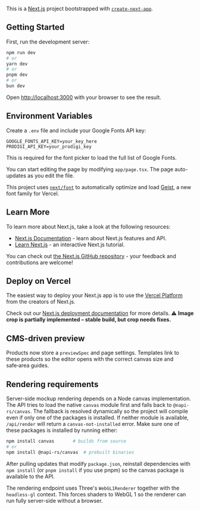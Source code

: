 This is a [Next.js](https://nextjs.org) project bootstrapped with [`create-next-app`](https://nextjs.org/docs/app/api-reference/cli/create-next-app).

## Getting Started

First, run the development server:

```bash
npm run dev
# or
yarn dev
# or
pnpm dev
# or
bun dev
```

Open [http://localhost:3000](http://localhost:3000) with your browser to see the result.

## Environment Variables

Create a `.env` file and include your Google Fonts API key:

```
GOOGLE_FONTS_API_KEY=your_key_here
PRODIGI_API_KEY=your_prodigi_key
```

This is required for the font picker to load the full list of Google Fonts.

You can start editing the page by modifying `app/page.tsx`. The page auto-updates as you edit the file.

This project uses [`next/font`](https://nextjs.org/docs/app/building-your-application/optimizing/fonts) to automatically optimize and load [Geist](https://vercel.com/font), a new font family for Vercel.

## Learn More

To learn more about Next.js, take a look at the following resources:

- [Next.js Documentation](https://nextjs.org/docs) - learn about Next.js features and API.
- [Learn Next.js](https://nextjs.org/learn) - an interactive Next.js tutorial.

You can check out [the Next.js GitHub repository](https://github.com/vercel/next.js) - your feedback and contributions are welcome!

## Deploy on Vercel

The easiest way to deploy your Next.js app is to use the [Vercel Platform](https://vercel.com/new?utm_medium=default-template&filter=next.js&utm_source=create-next-app&utm_campaign=create-next-app-readme) from the creators of Next.js.

Check out our [Next.js deployment documentation](https://nextjs.org/docs/app/building-your-application/deploying) for more details.
⚠️  **Image crop is partially implemented – stable build, but crop needs fixes.**

## CMS-driven preview
Products now store a `previewSpec` and page settings. Templates link to these products so the editor opens with the correct canvas size and safe‑area guides.

## Rendering requirements

Server-side mockup rendering depends on a Node canvas implementation. The API
tries to load the native `canvas` module first and falls back to
`@napi-rs/canvas`. The fallback is resolved dynamically so the project will
compile even if only one of the packages is installed. If neither module is
available, `/api/render` will return a `canvas-not-installed` error. Make sure
one of these packages is installed by running either:

```bash
npm install canvas       # builds from source
# or
npm install @napi-rs/canvas  # prebuilt binaries
```

After pulling updates that modify `package.json`, reinstall dependencies with
`npm install` (or `pnpm install` if you use pnpm) so the canvas package is
available to the API.

The rendering endpoint uses Three's `WebGL1Renderer` together with the
`headless-gl` context. This forces shaders to WebGL 1 so the renderer can run
fully server-side without a browser.
